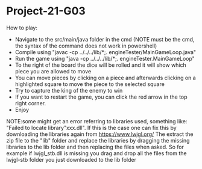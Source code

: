 # Project-21-G03
 
How to play:
 - Navigate to the src/main/java folder in the cmd (NOTE must be the cmd, the syntax of the command does not work in powershell)
 - Compile using "javac -cp ../../../lib/*;. engineTester/MainGameLoop.java"
 - Run the game using "java -cp ../../../lib/*;. engineTester.MainGameLoop"
 - To the right of the board the dice will be rolled and it will show which piece you are allowed to move
 - You can move pieces by clicking on a piece and afterwards clicking on a highlighted square to move the piece to the selected square
 - Try to capture the king of the enemy to win
 - If you want to restart the game, you can click the red arrow in the top right corner.
 - Enjoy

NOTE:some might get an error referring to libraries used, something like: "Failed to locate library"xxx.dll".
If this is the case one can fix this by downloading the libraries again from https://www.lwjgl.org/
The extract the zip file to the "lib" folder and replace the libraries by dragging the missing libraries to the lib folder
and then replacing the files when asked.
So for example if  lwjgl_stb.dll is missing you drag and drop all the files from the lwjgl-stb folder you just downloaded to the lib folder